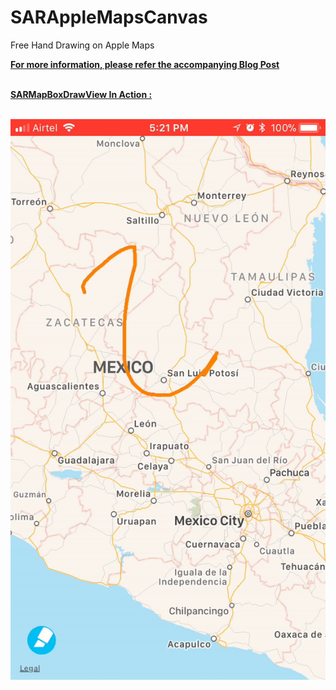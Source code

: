 # SARAppleMapsCanvas
Free Hand Drawing on Apple Maps

**[For more information, please refer the accompanying Blog Post](https://saru2020.blogspot.com/2018/04/free-hand-drawing-on-apple-maps.html)**<br/>

<br>
<u><b> SARMapBoxDrawView In Action :</b></u>
<br/>
<br/>

![SARMapBoxDrawView](https://raw.githubusercontent.com/saru2020/SARAppleMapsCanvas/master/SARAppleMapsCanvas.gif)

<br>

